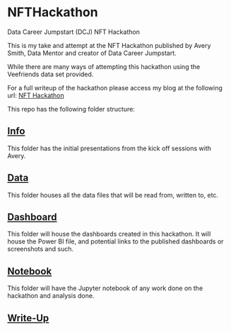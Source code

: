 # NFTHackathon
Data Career Jumpstart (DCJ) NFT Hackathon

This is my take and attempt at the NFT Hackathon published by Avery Smith, Data Mentor and creator of Data Career Jumpstart.

While there are many ways of attempting this hackathon using the Veefriends data set provided.

For a full writeup of the hackathon please access my blog at the following url:
[NFT Hackathon](https://knarotam.github.io/)

This repo has the following folder structure:
## [Info](https://github.com/KNarotam/NFTHackathon/tree/main/Info)
This folder has the initial presentations from the kick off sessions with Avery.

## [Data](https://github.com/KNarotam/NFTHackathon/tree/main/Data)
This folder houses all the data files that will be read from, written to, etc.

## [Dashboard](https://github.com/KNarotam/NFTHackathon/tree/main/Dashboard)
This folder will house the dashboards created in this hackathon. It will house the Power BI file, and potential links to the published dashboards or screenshots and such.

## [Notebook](https://github.com/KNarotam/NFTHackathon/tree/main/Notebook)
This folder will have the Jupyter notebook of any work done on the hackathon and analysis done.

## [Write-Up]()
